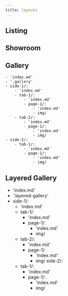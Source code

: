 ```yaml
---
title: layouts
...
```


## Listing

## Showroom

## Gallery

    - 'index.md' 
    - '.gallery' 
    - side-1/:
        - 'index.md'
        - tab-1/:
            - 'index.md'
            - page-1/:
                - 'index.md'
                - img/
        - tab-2/:
            - 'index.md'
            - page-1/:
                - 'index.md'
                - img/
    - side-2/:
        - tab-1/:
            - 'index.md'
            - page-1/:
                - 'index.md'
                - img/       



## Layered Gallery
   
   - 'index.md' 
   - '.layered-gallery'
   - side-1/:
        - 'index.md'
        - tab-1/:
            - 'index.md'
            - page-1/:
                - 'index.md'
                - img/
        - tab-2/:
            - 'index.md'
            - page-1/:
                - 'index.md'
                - img/
    side-2/:
        - tab-1/:
            - 'index.md'
            - page-1/:
                - 'index.md'
                - img/       

